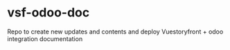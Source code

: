 # vsf-odoo-doc
Repo to create new updates and contents and deploy Vuestoryfront + odoo integration documentation 
